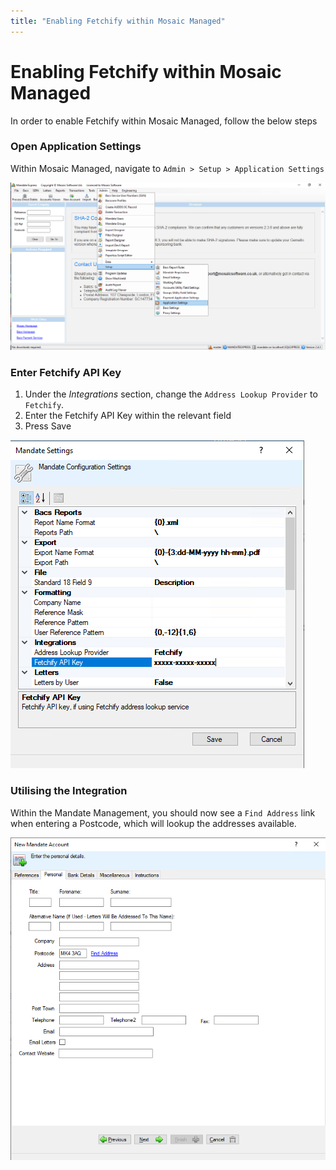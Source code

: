 ```yaml
---
title: "Enabling Fetchify within Mosaic Managed"
---
```


# Enabling Fetchify within Mosaic Managed

In order to enable Fetchify within Mosaic Managed, follow the below steps

### Open Application Settings

Within Mosaic Managed, navigate to `Admin > Setup > Application Settings`

![](../../assets/fetchify-1.png)

### Enter Fetchify API Key

1. Under the *Integrations* section, change the `Address Lookup Provider` to `Fetchify`.
1. Enter the Fetchify API Key within the relevant field
1. Press Save

![](../../assets/fetchify-2.png)

### Utilising the Integration

Within the Mandate Management, you should now see a `Find Address` link when entering a Postcode, which will lookup the addresses available.

![](../../assets/fetchify-3.png)